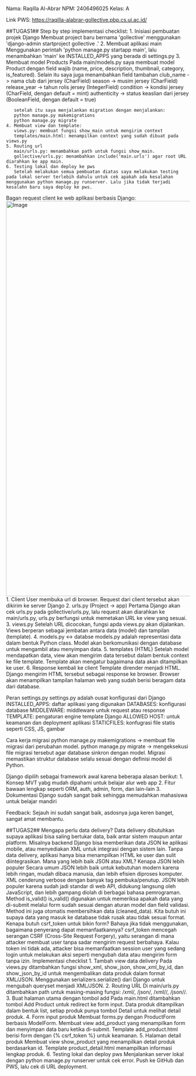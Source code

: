 Nama: Raqilla Al-Abrar
NPM: 2406496025
Kelas: A

Link PWS: https://raqilla-alabrar-gollective.pbp.cs.ui.ac.id/

##TUGAS1##
Step by step implementasi checklist:
    1. Inisiasi pembuatan projek Django
       Membuat project baru bernama 'gollective' menggunakan 'django-admin startproject gollective .'
    2. Membuat aplikasi main
       Menggunakan perintah 'python manage.py startapp main', lalu menambahkan 'main' ke INSTALLED_APPS yang berada di settings.py
    3. Membuat model Products
       Pada main/models.py saya membuat model Product dengan field wajib (name, price, description, thumbnail, category, is_featured). Selain itu saya juga menambahkan field tambahan
       club_name -> nama club dari jersey (CharField)
       season -> musim jersey (CharField)
       release_year -> tahun rolis jersey (IntegerField)
       condition -> kondisi jersey (CharField, dengan default = mint)
       authenticity -> status keaslian dari jersey (BooleanField, dengan default = true)

       setelah itu saya menjalankan migration dengan menjalankan:
       python manage.py makemigrations
       python manage.py migrate
    4. Membuat view dan template:
       views.py: membuat fungsi show_main untuk mengirim context
       templates/main.html: menampilkan context yang sudah dibuat pada views.py
    5. Routing url
       main/urls.py: menambahkan path untuk fungsi show_main.
       gollective/urls.py: menambahkan include('main.urls') agar root URL diarahkan ke app main.
    6. Testing lokal dan deploy ke pws
       Setelah melakukan semua pembuatan diatas saya melakukan testing pada lokal server terlebih dahulu untuk cek apakah ada kesalahan menggunakan python manage.py runserver. Lalu jika tidak terjadi kesalahn baru saya deploy ke pws.

Bagan request client ke web aplikasi berbasis Django:
    <img width="1920" height="1080" alt="Image" src="https://github.com/user-attachments/assets/70602f2c-3dfc-4eae-8031-23e5531478a6" />
    1. Client
        User membuka url di browser. Request dari client tersebut akan dikirim ke server Django
    2. urls.py (Project -> app)
        Pertama Django akan cek urls.py pada gollective/urls.py, lalu request akan diarahkan ke main/urls.py, urls.py berfungsi untuk memetakan URL ke view yang sesuai.
    3. views.py
        Setelah URL dicocokan, fungsi apda views.py akan dijalankan. Views berperan sebagai jembatan antara data (model) dan tampilan (template).
    4. models.py <-> databse
        models.py adalah representasi data dalam bentuk Python class. Model akan berkomunikasi dengan database untuk mengambil atau menyimpan data.
    5. templates (HTML)
        Setelah model mendapatkan data, view akan mengirim data tersebut dalam bentuk context ke file template. Template akan mengatur bagaimana data akan ditampilkan ke user.
    6. Response kembali ke client
        Template dirender menjadi HTML. Django mengirim HTML tersebut sebagai response ke browser. Browser akan menampilkan tampilan halaman web yang sudah berisi beragam data dari database.

Peran settings.py
    settings.py adalah ousat konfigurasi dari Django
    INSTALLED_APPS: daftar aplikasi yang digunakan
    DATABASES: konfigurasi database
    MIDDLEWARE: middleware untuk request atau response
    TEMPLATE: pengaturan engine template Django
    ALLOWED HOST: untuk keamanan dan deployment aplikasi
    STATICFILES: konfugrasi file statis seperti CSS, JS, gambar

Cara kerja migrasi
    python manage.py makemigrations → membuat file migrasi dari perubahan model.
    python manage.py migrate → mengeksekusi file migrasi tersebut agar database sinkron dengan model.
    Migrasi memastikan struktur database selalu sesuai dengan definisi model di Python.

Django dipilih sebagai framework awal karena beberapa alasan berikut:
    1. Konsep MVT yabg mudah dipahami untuk belajar alur web app
    2. Fitur bawaan lengkap seperti ORM, auth, admin, form, dan lain-lain
    3. Dokumentasi Django sudah sangat baik sehingga memudahkan mahasiswa untuk belajar mandiri

Feedback: Sejauh ini sudah sangat baik, asdosnya juga keren banget, sangat amat membantu.

##TUGAS2##
Mengapa perlu data delivery?
    Data delivery dibutuhkan supaya aplikasi bisa saling bertukar data, baik antar sistem maupun antar platform. Misalnya backend Django bisa memberikan data JSON ke aplikasi mobile, atau menyediakan XML untuk integrasi dengan sistem lain. Tanpa data delivery, aplikasi hanya bisa menampilkan HTML ke user dan sulit diintegrasikan.
Mana yang lebih baik JSON atau XML? Kenapa JSON lebih populer
    Secara umum JSON lebih baik untuk kebutuhan modern karena lebih ringan, mudah dibaca manusia, dan lebih efisien diproses komputer. XML cenderung verbose dengan banyak tag pembuka/penutup. JSON lebih populer karena sudah jadi standar di web API, didukung langsung oleh JavaScript, dan lebih gampang diolah di berbagai bahasa pemrograman.
Method is_valid()
    is_valid() digunakan untuk memeriksa apakah data yang di-submit melalui form sudah sesuai dengan aturan model dan field validasi. Method ini juga otomatis membersihkan data (cleaned_data). Kita butuh ini supaya data yang masuk ke database tidak rusak atau tidak sesuai format.
Kenapa butuh csrf_token untuk bikin form? Bahaya jika tidak menggunakan, bagaimana penyerang dapat memanfaatkannya?
    csrf_token mencegah serangan CSRF (Cross-Site Request Forgery), yaitu serangan di mana attacker membuat user tanpa sadar mengirim request berbahaya. Kalau token ini tidak ada, attacker bisa memanfaatkan session user yang sedang login untuk melakukan aksi seperti mengubah data atau mengirim form tanpa izin.
Implementasi checklist
    1. Tambah view data delivery
        Pada views.py ditambahkan fungsi show_xml, show_json, show_xml_by_id, dan show_json_by_id untuk mengembalikan data produk dalam format XML/JSON.
        Menggunakan serializers.serialize() dari Django untuk mengubah queryset menjadi XML/JSON.
    2. Routing URL
        Di main/urls.py ditambahkan path untuk masing-masing fungsi: /xml/, /json/, /xml/<id>/, /json/<id>/.
    3. Buat halaman utama dengan tombol add
        Pada main.html ditambahkan tombol Add Product untuk redirect ke form input.
        Data produk ditampilkan dalam bentuk list, setiap produk punya tombol Detail untuk melihat detail produk.
    4. Form input produk
        Membuat forms.py dengan ProductForm berbasis ModelForm.
        Membuat view add_product yang menampilkan form dan menyimpan data baru ketika di-submit.
        Template add_product.html berisi form dengan {% csrf_token %} untuk keamanan.
    5. Halaman detail produk
        Membuat view show_product yang menampilkan detail produk berdasarkan id.
        Template product_detail.html menampilkan informasi lengkap produk.
    6. Testing lokal dan deploy pws
        Menjalankan server lokal dengan python manage.py runserver untuk cek error.
        Push ke GitHub dan PWS, lalu cek di URL deployment.

